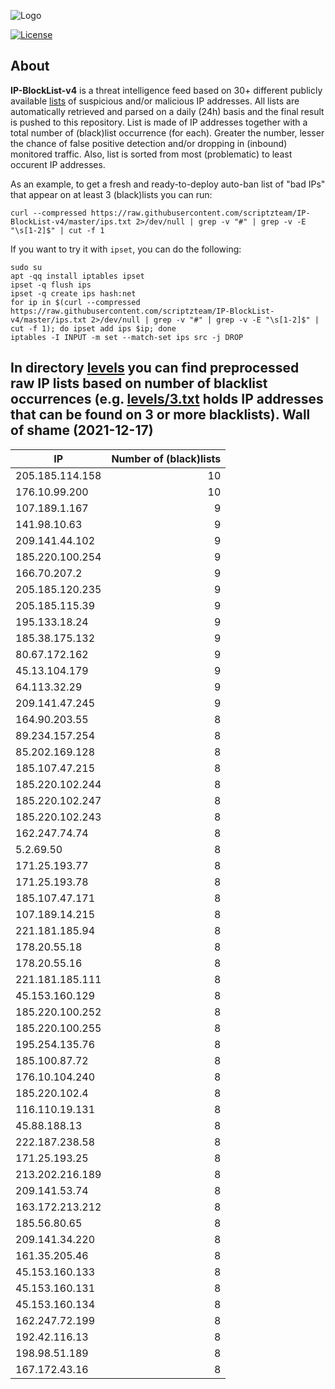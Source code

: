 ![Logo](https://i.imgur.com/PyKLAe7.png)

[![License](https://img.shields.io/badge/license-The_Unlicense-red.svg)](https://unlicense.org/)

About
----

**IP-BlockList-v4** is a threat intelligence feed based on 30+ different publicly available [lists](https://github.com/stamparm/maltrail) of suspicious and/or malicious IP addresses. All lists are automatically retrieved and parsed on a daily (24h) basis and the final result is pushed to this repository. List is made of IP addresses together with a total number of (black)list occurrence (for each). Greater the number, lesser the chance of false positive detection and/or dropping in (inbound) monitored traffic. Also, list is sorted from most (problematic) to least occurent IP addresses.

As an example, to get a fresh and ready-to-deploy auto-ban list of "bad IPs" that appear on at least 3 (black)lists you can run:

```
curl --compressed https://raw.githubusercontent.com/scriptzteam/IP-BlockList-v4/master/ips.txt 2>/dev/null | grep -v "#" | grep -v -E "\s[1-2]$" | cut -f 1
```

If you want to try it with `ipset`, you can do the following:

```
sudo su
apt -qq install iptables ipset
ipset -q flush ips
ipset -q create ips hash:net
for ip in $(curl --compressed https://raw.githubusercontent.com/scriptzteam/IP-BlockList-v4/master/ips.txt 2>/dev/null | grep -v "#" | grep -v -E "\s[1-2]$" | cut -f 1); do ipset add ips $ip; done
iptables -I INPUT -m set --match-set ips src -j DROP
```

In directory [levels](levels) you can find preprocessed raw IP lists based on number of blacklist occurrences (e.g. [levels/3.txt](levels/3.txt) holds IP addresses that can be found on 3 or more blacklists).
Wall of shame (2021-12-17)
----

|IP|Number of (black)lists|
|---|--:|
205.185.114.158|10
176.10.99.200|10
107.189.1.167|9
141.98.10.63|9
209.141.44.102|9
185.220.100.254|9
166.70.207.2|9
205.185.120.235|9
205.185.115.39|9
195.133.18.24|9
185.38.175.132|9
80.67.172.162|9
45.13.104.179|9
64.113.32.29|9
209.141.47.245|9
164.90.203.55|8
89.234.157.254|8
85.202.169.128|8
185.107.47.215|8
185.220.102.244|8
185.220.102.247|8
185.220.102.243|8
162.247.74.74|8
5.2.69.50|8
171.25.193.77|8
171.25.193.78|8
185.107.47.171|8
107.189.14.215|8
221.181.185.94|8
178.20.55.18|8
178.20.55.16|8
221.181.185.111|8
45.153.160.129|8
185.220.100.252|8
185.220.100.255|8
195.254.135.76|8
185.100.87.72|8
176.10.104.240|8
185.220.102.4|8
116.110.19.131|8
45.88.188.13|8
222.187.238.58|8
171.25.193.25|8
213.202.216.189|8
209.141.53.74|8
163.172.213.212|8
185.56.80.65|8
209.141.34.220|8
161.35.205.46|8
45.153.160.133|8
45.153.160.131|8
45.153.160.134|8
162.247.72.199|8
192.42.116.13|8
198.98.51.189|8
167.172.43.16|8
